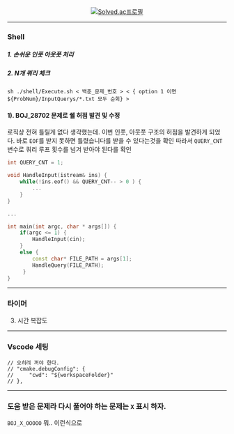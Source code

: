 <div align=center>
<a href="https://solved.ac/felipuss/"><img src="http://mazassumnida.wtf/api/v2/generate_badge?boj=felipuss" alt="Solved.ac&#xD504;&#xB85C;&#xD544;"></a>
</div>

---

### Shell
##### 1. 손쉬운 인풋 아웃풋 처리
##### 2. N개 쿼리 체크

```shell
sh ./shell/Execute.sh < 백준_문제_번호 > < { option 1 이면 ${ProbNum}/InputQuerys/*.txt 모두 순회} >
```

#### 1). BOJ_28702 문제로 쉘 허점 발견 및 수정

로직상 전혀 틀릴게 없다 생각했는데.
이번 인풋, 아웃풋 구조의 허점을 발견하게 되었다.
바로 `EOF`를 받지 못하면 틀렸습니다를 받을 수 있다는것을 확인 따라서
`QUERY_CNT` 변수로 쿼리 루프 횟수를 넘겨 받아야 된다를 확인
```cpp
int QUERY_CNT = 1;

void HandleInput(istream& ins) {
    while(!ins.eof() && QUERY_CNT-- > 0 ) {
        ...
    }
}

...

int main(int argc, char * args[]) {
    if(argc <= 1) {
        HandleInput(cin);
    }
    else {
        const char* FILE_PATH = args[1];
        HandleQuery(FILE_PATH);
     }
}
```

---

### 타이머
3. 시간 복잡도

---

### Vscode 세팅

```
// 오히려 꺼야 한다.
// "cmake.debugConfig": {
//     "cwd": "${workspaceFolder}"
// },
```

---

### 도움 받은 문제라 다시 풀어야 하는 문제는 `X` 표시 하자.

`BOJ_X_OOOOO` 뭐.. 이런식으로